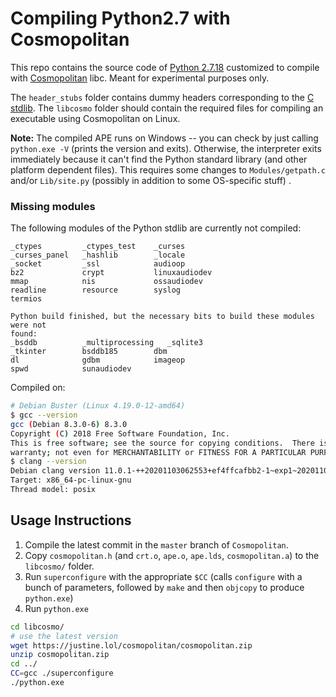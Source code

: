 # Compiling Python2.7 with Cosmopolitan

This repo contains the source code of [Python 2.7.18][py27] customized to
compile with [Cosmopolitan][cosmo] libc.  Meant for experimental purposes only.

The `header_stubs` folder contains dummy headers corresponding to the [C
stdlib][cstdlib]. The `libcosmo` folder should contain the required files for
compiling an executable using Cosmopolitan on Linux.

**Note:** The compiled APE runs on Windows -- you can check by just calling
`python.exe -V` (prints the version and exits). Otherwise, the interpreter exits
immediately because it can't find the Python standard library (and other
platform dependent files). This requires some changes to `Modules/getpath.c`
and/or `Lib/site.py` (possibly in addition to some OS-specific stuff) .

### Missing modules

The following modules of the Python stdlib are currently not compiled:

```
_ctypes         _ctypes_test    _curses
_curses_panel   _hashlib        _locale
_socket         _ssl            audioop
bz2             crypt           linuxaudiodev
mmap            nis             ossaudiodev
readline        resource        syslog
termios

Python build finished, but the necessary bits to build these modules were not
found:
_bsddb          _multiprocessing   _sqlite3
_tkinter        bsddb185        dbm
dl              gdbm            imageop
spwd            sunaudiodev
```

Compiled on:

```bash
# Debian Buster (Linux 4.19.0-12-amd64)
$ gcc --version
gcc (Debian 8.3.0-6) 8.3.0
Copyright (C) 2018 Free Software Foundation, Inc.
This is free software; see the source for copying conditions.  There is NO
warranty; not even for MERCHANTABILITY or FITNESS FOR A PARTICULAR PURPOSE.
$ clang --version
Debian clang version 11.0.1-++20201103062553+ef4ffcafbb2-1~exp1~20201103053214.125
Target: x86_64-pc-linux-gnu
Thread model: posix
```


## Usage Instructions

1. Compile the latest commit in the `master` branch of `Cosmopolitan`.
2. Copy `cosmopolitan.h` (and `crt.o`, `ape.o`, `ape.lds`, `cosmopolitan.a`) to
   the `libcosmo/` folder.
3. Run `superconfigure` with the appropriate `$CC` (calls `configure` with a bunch of parameters, followed
   by `make` and then `objcopy` to produce `python.exe`)
4. Run `python.exe`

```bash
cd libcosmo/
# use the latest version
wget https://justine.lol/cosmopolitan/cosmopolitan.zip
unzip cosmopolitan.zip
cd ../
CC=gcc ./superconfigure
./python.exe
```

[py27]: https://www.python.org/downloads/release/python-2718/
[cosmo]: https://github.com/jart/cosmopolitan
[cstdlib]: https://en.cppreference.com/w/c/header
